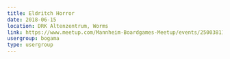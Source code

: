 ```yaml
---
title: Eldritch Horror
date: 2018-06-15
location: DRK Altenzentrum, Worms
link: https://www.meetup.com/Mannheim-Boardgames-Meetup/events/250038110/
usergroup: bogama
type: usergroup
---
```

